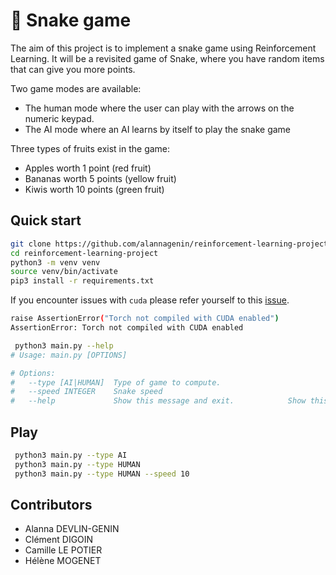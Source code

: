 # :snake: Snake game

The aim of this project is to implement a snake game using Reinforcement Learning.
It will be a revisited game of Snake, where you have random items that can give you more points.


Two game modes are available:
- The human mode where the user can play with the arrows on the numeric keypad.
- The AI mode where an AI learns by itself to play the snake game

Three types of fruits exist in the game:
- Apples worth 1 point (red fruit)
- Bananas worth 5 points (yellow fruit)
- Kiwis worth 10 points (green fruit)

## Quick start

```bash
git clone https://github.com/alannagenin/reinforcement-learning-project
cd reinforcement-learning-project
python3 -m venv venv
source venv/bin/activate
pip3 install -r requirements.txt
```

If you encounter issues with `cuda` please refer yourself to this [issue](https://github.com/pytorch/pytorch/issues/30664).

```bash
raise AssertionError("Torch not compiled with CUDA enabled")
AssertionError: Torch not compiled with CUDA enabled
```

```bash
 python3 main.py --help
# Usage: main.py [OPTIONS]

# Options:
#   --type [AI|HUMAN]  Type of game to compute.
#   --speed INTEGER    Snake speed
#   --help             Show this message and exit.            Show this message and exit.
```

## Play

```bash
 python3 main.py --type AI
 python3 main.py --type HUMAN
 python3 main.py --type HUMAN --speed 10
```

## Contributors

- Alanna DEVLIN-GENIN
- Clément DIGOIN
- Camille LE POTIER
- Hélène MOGENET

